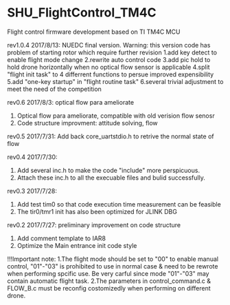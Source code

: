 # SHU_FlightControl_TM4C
Flight control firmware development based on TI TM4C MCU

rev1.0.4 2017/8/13:
NUEDC final version. Warning: this version code has problem of starting rotor which require further revision
1.add key detect to enable flight mode change
2.rewrite auto control code
3.add pic hold to hold drone horizontally when no optical flow sensor is applicable
4.split "flight init task" to 4 differrent functions to persue improved expensibility
5.add "one-key startup" in "flight routine task"
6.several trivial adjustment to meet the need of the competition


rev0.6 2017/8/3:
optical flow para ameliorate
1. Optical flow para ameliorate, compatible with old verision flow senosr
2. Code structure improvment: attitude solving, flow

rev0.5 2017/7/31:
Add back core_uartstdio.h to retrive the normal state of flow

rev0.4 2017/7/30:
1. Add several inc.h to make the code "include" more perspicuous.
2. Attach these inc.h to all the execuable files and bulid successfully.

rev0.3 2017/7/28:
1. Add test tim0 so that code execution time measurement can be feasible
2. The tir0/tmr1 init has also been optimized for JLINK DBG

rev0.2 2017/7/27:
preliminary improvement on code structure
1. Add comment template to IAR8
2. Optimize the Main entrance init code style

!!!Important note:
1.The flight mode should be set to "00" to enable manual control, "01"-"03" is prohibited to use in normal case & need to be rewrote when performing spcific use. Be very carful since mode "01"-"03" may contain automatic flight task.
2.The parameters in control_command.c & FLOW_B.c must be reconfig costomizedly when performing on different drone.
